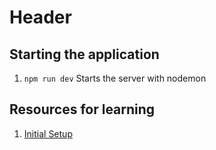 # Header
## Starting the application
1. `npm run dev` Starts the server with nodemon

## Resources for learning
1. [Initial Setup](https://zellwk.com/blog/crud-express-mongodb/) 
